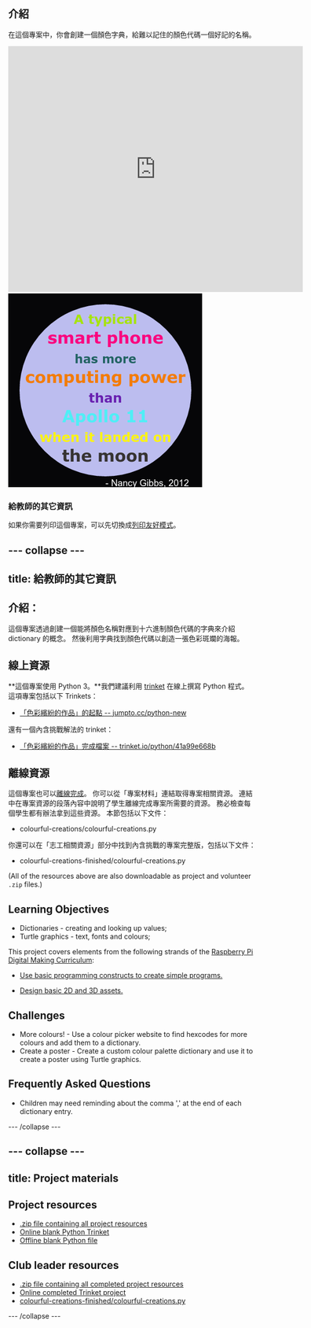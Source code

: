 ## 介紹

在這個專案中，你會創建一個顏色字典，給難以記住的顏色代碼一個好記的名稱。

<div class="trinket">
  <iframe src="https://trinket.io/embed/python/97822f48b7?outputOnly=true&start=result" width="600" height="500" frameborder="0" marginwidth="0" marginheight="0" allowfullscreen>
  </iframe>
  <img src="images/colourful-finished.png">
</div>

### 給教師的其它資訊

如果你需要列印這個專案，可以先切換成[列印友好模式](https://projects.raspberrypi.org/en/projects/colourful-creations/print)。

## \--- collapse \---

## title: 給教師的其它資訊

## 介紹：

這個專案透過創建一個能將顏色名稱對應到十六進制顏色代碼的字典來介紹 dictionary 的概念。 然後利用字典找到顏色代碼以創造一張色彩斑斕的海報。

## 線上資源

**這個專案使用 Python 3。**我們建議利用 [trinket](https://trinket.io/) 在線上撰寫 Python 程式。 這項專案包括以下 Trinkets：

* [「色彩繽紛的作品」的起點 -- jumpto.cc/python-new](http://jumpto.cc/python-new)

還有一個內含挑戰解法的 trinket：

* [「色彩繽紛的作品」完成檔案 -- trinket.io/python/41a99e668b](https://trinket.io/python/97822f48b7)

## 離線資源

這個專案也可以[離線完成](https://www.codeclubprojects.org/en-GB/resources/python-working-offline/)。 你可以從「專案材料」連結取得專案相關資源。 連結中在專案資源的段落內容中說明了學生離線完成專案所需要的資源。 務必檢查每個學生都有辦法拿到這些資源。 本節包括以下文件：

* colourful-creations/colourful-creations.py

你還可以在「志工相關資源」部分中找到內含挑戰的專案完整版，包括以下文件：

* colourful-creations-finished/colourful-creations.py

(All of the resources above are also downloadable as project and volunteer `.zip` files.)

## Learning Objectives

* Dictionaries - creating and looking up values;
* Turtle graphics - text, fonts and colours;

This project covers elements from the following strands of the [Raspberry Pi Digital Making Curriculum](http://rpf.io/curriculum):

* [Use basic programming constructs to create simple programs.](https://www.raspberrypi.org/curriculum/programming/creator)

* [Design basic 2D and 3D assets.](https://www.raspberrypi.org/curriculum/design/creator)

## Challenges

* More colours! - Use a colour picker website to find hexcodes for more colours and add them to a dictionary. 
* Create a poster - Create a custom colour palette dictionary and use it to create a poster using Turtle graphics. 

## Frequently Asked Questions

* Children may need reminding about the comma ',' at the end of each dictionary entry. 

\--- /collapse \---

## \--- collapse \---

## title: Project materials

## Project resources

* [.zip file containing all project resources](resources/colourful-creations-project-resources.zip)
* [Online blank Python Trinket](http://jumpto.cc/python-new)
* [Offline blank Python file](resources/new-new.py)

## Club leader resources

* [.zip file containing all completed project resources](resources/colourful-creations-volunteer-resources.zip)
* [Online completed Trinket project](https://trinket.io/python/97822f48b7)
* [colourful-creations-finished/colourful-creations.py](resources/colourful-creations-finished-colourful-creations.py)

\--- /collapse \---